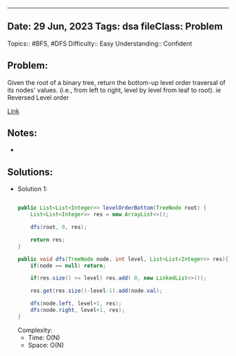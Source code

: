 
---
Date: 29 Jun, 2023
Tags: dsa
fileClass: Problem
---
Topics:: #BFS, #DFS
Difficulty::  Easy
Understanding:: Confident
## Problem: 
 Given the root of a binary tree, return the bottom-up level order traversal of its nodes' values. (i.e., from left to right, level by level from leaf to root). ie Reversed Level order

[Link]( https://leetcode.com/problems/binary-tree-level-order-traversal-ii/)

## Notes: 
- 

## Solutions: 

- Solution 1: 
	```java
	
	public List<List<Integer>> levelOrderBottom(TreeNode root) {
        List<List<Integer>> res = new ArrayList<>();

        dfs(root, 0, res);

        return res;
    }

    public void dfs(TreeNode node, int level, List<List<Integer>> res){
        if(node == null) return;

        if(res.size() <= level) res.add( 0, new LinkedList<>());

        res.get(res.size()-level-1).add(node.val);

        dfs(node.left, level+1, res);
        dfs(node.right, level+1, res);
    }
	
	```
	Complexity: 
	- Time: O(N)
	- Space: O(N)

